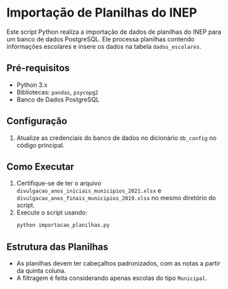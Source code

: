 # Importação de Planilhas do INEP

Este script Python realiza a importação de dados de planilhas do INEP para um banco de dados PostgreSQL. Ele processa planilhas contendo informações escolares e insere os dados na tabela `dados_escolares`.

## Pré-requisitos

- Python 3.x
- Bibliotecas: `pandas`, `psycopg2`
- Banco de Dados PostgreSQL

## Configuração

1. Atualize as credenciais do banco de dados no dicionário `db_config` no código principal.

## Como Executar

1. Certifique-se de ter o arquivo `divulgacao_anos_iniciais_municipios_2021.xlsx` e `divulgacao_anos_finais_municipios_2019.xlsx` no mesmo diretório do script.
2. Execute o script usando:
   ```bash
   python importacao_planilhas.py
   ```

## Estrutura das Planilhas

- As planilhas devem ter cabeçalhos padronizados, com as notas a partir da quinta coluna.
- A filtragem é feita considerando apenas escolas do tipo `Municipal`.


